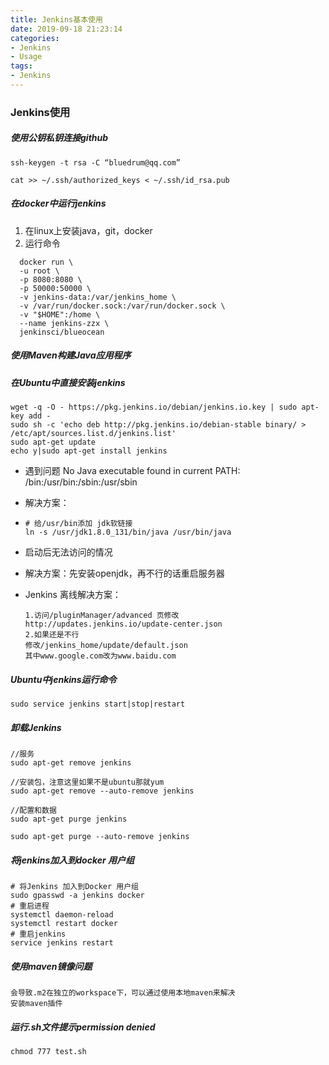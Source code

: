 ```yaml
---
title: Jenkins基本使用
date: 2019-09-18 21:23:14
categories:
- Jenkins
- Usage
tags:
- Jenkins
---
```

### Jenkins使用

##### 使用公钥私钥连接github

```shell
ssh-keygen -t rsa -C “bluedrum@qq.com”

cat >> ~/.ssh/authorized_keys < ~/.ssh/id_rsa.pub
```
<!--more-->
##### 在docker中运行jenkins

1. 在linux上安装java，git，docker
2. 运行命令

```shell
  docker run \
  -u root \
  -p 8080:8080 \
  -p 50000:50000 \
  -v jenkins-data:/var/jenkins_home \
  -v /var/run/docker.sock:/var/run/docker.sock \
  -v "$HOME":/home \
  --name jenkins-zzx \
  jenkinsci/blueocean
```

##### 使用Maven构建Java应用程序

##### 在Ubuntu中直接安装jenkins

```shell
wget -q -O - https://pkg.jenkins.io/debian/jenkins.io.key | sudo apt-key add -
sudo sh -c 'echo deb http://pkg.jenkins.io/debian-stable binary/ > /etc/apt/sources.list.d/jenkins.list'
sudo apt-get update
echo y|sudo apt-get install jenkins

```

- 遇到问题 No Java executable found in current PATH: /bin:/usr/bin:/sbin:/usr/sbin

- 解决方案：

- ```shell
  # 给/usr/bin添加	jdk软链接
  ln -s /usr/jdk1.8.0_131/bin/java /usr/bin/java
  ```

- 启动后无法访问的情况

- 解决方案：先安装openjdk，再不行的话重启服务器

- Jenkins 离线解决方案：

  ```shell
  1.访问/pluginManager/advanced 页修改
  http://updates.jenkins.io/update-center.json
  2.如果还是不行
  修改/jenkins_home/update/default.json
  其中www.google.com改为www.baidu.com
  
  ```

  

##### Ubuntu中jenkins运行命令

```shell
sudo service jenkins start|stop|restart
```

##### 卸载Jenkins

```shell
//服务
sudo apt-get remove jenkins

//安装包，注意这里如果不是ubuntu那就yum
sudo apt-get remove --auto-remove jenkins

//配置和数据
sudo apt-get purge jenkins

sudo apt-get purge --auto-remove jenkins
```

##### 将jenkins加入到docker 用户组

```shell
# 将Jenkins 加入到Docker 用户组
sudo gpasswd -a jenkins docker
# 重启进程
systemctl daemon-reload
systemctl restart docker
# 重启jenkins
service jenkins restart
```

##### 使用maven镜像问题

```shell
会导致.m2在独立的workspace下，可以通过使用本地maven来解决
安装maven插件
```

##### 运行.sh文件提示permission denied

```shell
chmod 777 test.sh
```

